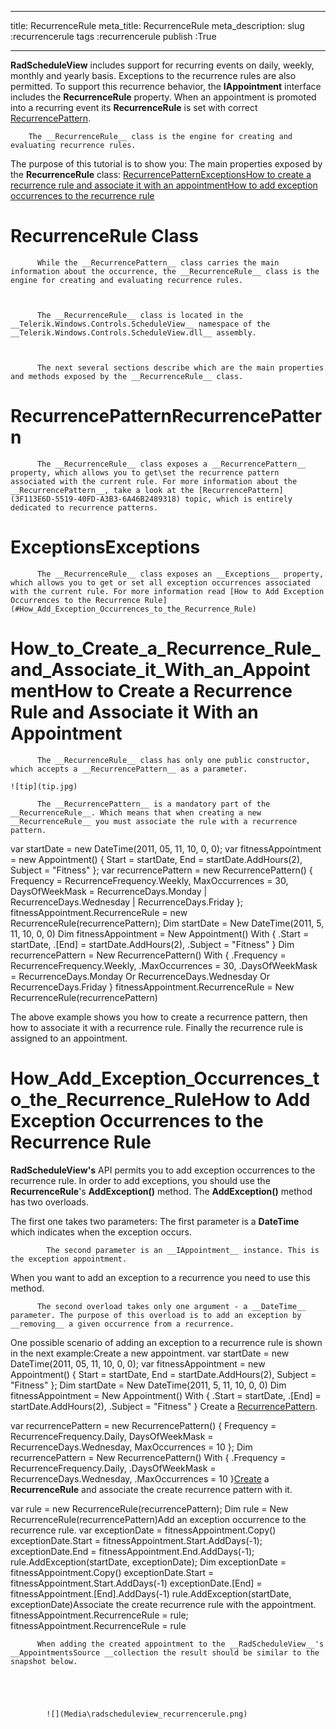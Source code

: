 ___
title: RecurrenceRule
meta_title: RecurrenceRule
meta_description: 
slug :recurrencerule
tags :recurrencerule
publish :True
___


__RadScheduleView__ includes support for recurring events on daily, weekly, monthly and yearly basis. Exceptions to the recurrence rules are also permitted. To support this recurrence behavior, the __IAppointment__ interface includes the __RecurrenceRule__ property. When an appointment is promoted into a recurring event its __RecurrenceRule__ is set with correct [RecurrencePattern](3F113E6D-5519-40FD-A3B3-6A46B2489318).
      


        The __RecurrenceRule__ class is the engine for creating and evaluating recurrence rules.
      

The purpose of this tutorial is to show you:
          The main properties exposed by the __RecurrenceRule__ class:
          [RecurrencePattern](#RecurrencePattern)[Exceptions](#Exceptions)[How to create a recurrence rule and associate it with an appointment](#How_to_Create_a_Recurrence_Rule_and_Associate_it_With_an_Appointment)[How to add exception occurrences to the recurrence rule](#How_Add_Exception_Occurrences_to_the_Recurrence_Rule)

# RecurrenceRule Class


          While the __RecurrencePattern__ class carries the main information about the occurrence, the __RecurrenceRule__ class is the engine for creating and evaluating recurrence rules.
        


          The __RecurrenceRule__ class is located in the __Telerik.Windows.Controls.ScheduleView__ namespace of the __Telerik.Windows.Controls.ScheduleView.dll__ assembly.
        


          The next several sections describe which are the main properties and methods exposed by the __RecurrenceRule__ class.
        

# RecurrencePatternRecurrencePattern


          The __RecurrenceRule__ class exposes a __RecurrencePattern__ property, which allows you to get\set the recurrence pattern associated with the current rule. For more information about the __RecurrencePattern__, take a look at the [RecurrencePattern](3F113E6D-5519-40FD-A3B3-6A46B2489318) topic, which is entirely dedicated to recurrence patterns.
        

# ExceptionsExceptions


          The __RecurrenceRule__ class exposes an __Exceptions__ property, which allows you to get or set all exception occurrences associated with the current rule. For more information read [How to Add Exception Occurrences to the Recurrence Rule](#How_Add_Exception_Occurrences_to_the_Recurrence_Rule)

# How_to_Create_a_Recurrence_Rule_and_Associate_it_With_an_AppointmentHow to Create a Recurrence Rule and Associate it With an Appointment


          The __RecurrenceRule__ class has only one public constructor, which accepts a __RecurrencePattern__ as a parameter.
        
    ![tip](tip.jpg)
    	
          The __RecurrencePattern__ is a mandatory part of the __RecurrenceRule__. Which means that when creating a new __RecurrenceRule__ you must associate the rule with a recurrence pattern.
        
var startDate = new DateTime(2011, 05, 11, 10, 0, 0);
var fitnessAppointment = new Appointment()
{
    Start = startDate,
    End = startDate.AddHours(2),
    Subject = "Fitness"
};
var recurrencePattern = new RecurrencePattern()
{
    Frequency = RecurrenceFrequency.Weekly,
    MaxOccurrences = 30,
    DaysOfWeekMask = RecurrenceDays.Monday | RecurrenceDays.Wednesday | RecurrenceDays.Friday
};        
fitnessAppointment.RecurrenceRule = new RecurrenceRule(recurrencePattern);
Dim startDate = New DateTime(2011, 5, 11, 10, 0, 0)
Dim fitnessAppointment = New Appointment() With {
    .Start = startDate,
    .[End] = startDate.AddHours(2),
    .Subject = "Fitness"
}
Dim recurrencePattern = New RecurrencePattern() With {
    .Frequency = RecurrenceFrequency.Weekly,
    .MaxOccurrences = 30,
    .DaysOfWeekMask = RecurrenceDays.Monday Or RecurrenceDays.Wednesday Or RecurrenceDays.Friday
}
fitnessAppointment.RecurrenceRule = New RecurrenceRule(recurrencePattern)

The above example shows you how to create a recurrence pattern, then how to associate it with a recurrence rule. Finally the recurrence rule is assigned to an appointment.

# How_Add_Exception_Occurrences_to_the_Recurrence_RuleHow to Add Exception Occurrences to the Recurrence Rule

__RadScheduleView's__ API permits you to add exception occurrences to the recurrence rule. In order to add exceptions, you should use the __RecurrenceRule__'s __AddException()__ method. The __AddException()__ method has two overloads.
        

The first one takes two parameters:
            The first parameter is a __DateTime__ which indicates when the exception occurs.
          
            The second parameter is an __IAppointment__ instance. This is the exception appointment.
          



When you want to add an exception to a recurrence you need to use this method.


          The second overload takes only one argument - a __DateTime__ parameter. The purpose of this overload is to add an exception by __removing__ a given occurrence from a recurrence.
        

One possible scenario of adding an exception to a recurrence rule is shown in the next example:Create a new appointment. 
var startDate = new DateTime(2011, 05, 11, 10, 0, 0);
var fitnessAppointment = new Appointment()
{
    Start = startDate,
    End = startDate.AddHours(2),
    Subject = "Fitness"
};
Dim startDate = New DateTime(2011, 5, 11, 10, 0, 0)
Dim fitnessAppointment = New Appointment() With {
    .Start = startDate,
    .[End] = startDate.AddHours(2),
    .Subject = "Fitness"
}
            Create a [RecurrencePattern](3F113E6D-5519-40FD-A3B3-6A46B2489318).
          
var recurrencePattern = new RecurrencePattern()
{
    Frequency = RecurrenceFrequency.Daily,
    DaysOfWeekMask = RecurrenceDays.Wednesday,
    MaxOccurrences = 10
};
Dim recurrencePattern = New RecurrencePattern() With {
    .Frequency = RecurrenceFrequency.Daily,
    .DaysOfWeekMask = RecurrenceDays.Wednesday,
    .MaxOccurrences = 10
}[Create](#How_to_Create_a_Recurrence_Rule_and_Associate_it_With_an_Appointment) a __RecurrenceRule__ and associate the create recurrence pattern with it.
          
var rule = new RecurrenceRule(recurrencePattern);
Dim rule = New RecurrenceRule(recurrencePattern)Add an exception occurrence to the recurrence rule. 
var exceptionDate = fitnessAppointment.Copy()
exceptionDate.Start = fitnessAppointment.Start.AddDays(-1);
exceptionDate.End = fitnessAppointment.End.AddDays(-1);          
rule.AddException(startDate, exceptionDate);
Dim exceptionDate = fitnessAppointment.Copy()
exceptionDate.Start = fitnessAppointment.Start.AddDays(-1)
exceptionDate.[End] = fitnessAppointment.[End].AddDays(-1)
rule.AddException(startDate, exceptionDate)Associate the create recurrence rule with the appointment. 
fitnessAppointment.RecurrenceRule = rule;
fitnessAppointment.RecurrenceRule = rule



          When adding the created appointment to the __RadScheduleView__'s __AppointmentsSource __collection the result should be similar to the snapshot below.

        


               
            ![](Media\radscheduleview_recurrencerule.png)


